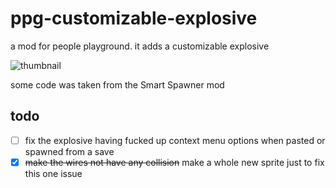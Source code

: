 # ppg-customizable-explosive
a mod for people playground. it adds a customizable explosive

![thumbnail](https://github.com/greginsomtimrem/ppg-customizable-explosive/blob/main/thumb.png?raw=true "thumbnail")

some code was taken from the Smart Spawner mod

## todo
- [ ]  fix the explosive having fucked up context menu options when pasted or spawned from a save
- [x] ~~make the wires not have any collision~~ make a whole new sprite just to fix this one issue
